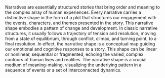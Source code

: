 
Narratives are essentially structured stories that bring order and meaning to the complex array of human experiences. Every narrative carries a distinctive shape in the form of a plot that structures our engagement with the events, characters, and themes presented in the story. This narrative shape embodies a pattern of change and development. In classic narrative structures, it usually follows a trajectory of tension and resolution, moving from a state of equilibrium, through conflict, climax, and turning point, to a final resolution. In effect, the narrative shape is a conceptual map guiding our emotional and cognitive responses to a story. This shape can be linear or nonlinear, sequential or fragmented, echoing the varied, complex contours of human lives and realities. The narrative shape is a crucial medium of meaning-making, visualizing the underlying pattern in a sequence of events or a set of interconnected dynamics. 

